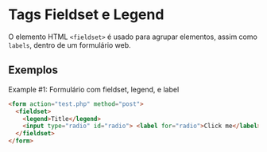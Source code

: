 # Tags Fieldset e Legend

O elemento HTML `<fieldset>` é usado para agrupar elementos, assim como `labels`, dentro de um formulário web.

## Exemplos

Example #1: Formulário com fieldset, legend, e label

```html
<form action="test.php" method="post">
  <fieldset>
    <legend>Title</legend>
    <input type="radio" id="radio"> <label for="radio">Click me</label>
  </fieldset>
</form>
```
